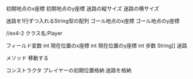 
初期地点のx座標
初期地点のy座標
迷路の縦サイズ
迷路の横サイズ

迷路を1行ずつ入れるString型の配列
ゴール地点のx座標
ゴール地点のy座標

//ex4-2
クラス名:Player

フィールド変数
int 現在位置のx座標
int 現在位置のy座標
int 歩数
String[] 迷路

メソッド
移動する

コンストラクタ
プレイヤーの初期位置格納
迷路を格納
